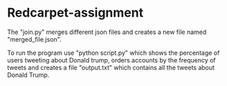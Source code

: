 # Redcarpet-assignment

The "join.py" merges different json files and creates a new file named "merged_file.json".

To run the program use "python script.py" which shows the percentage of users tweeting about Donald trump, orders accounts by
the frequency of tweets and creates a file "output.txt" which contains all the tweets about Donald Trump.
